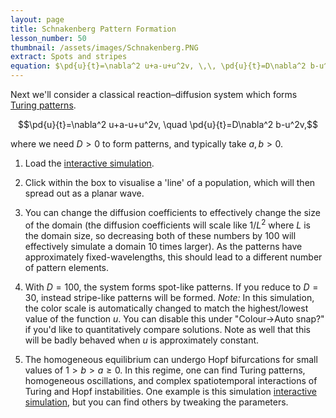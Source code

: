 ```yaml
---
layout: page
title: Schnakenberg Pattern Formation
lesson_number: 50
thumbnail: /assets/images/Schnakenberg.PNG
extract: Spots and stripes
equation: $\pd{u}{t}=\nabla^2 u+a-u+u^2v, \,\, \pd{u}{t}=D\nabla^2 b-u^2v,$
---
```

Next we'll consider a classical reaction–diffusion system which forms [Turing patterns](https://en.wikipedia.org/wiki/Turing_pattern). 

$$\pd{u}{t}=\nabla^2 u+a-u+u^2v, \quad \pd{u}{t}=D\nabla^2 b-u^2v,$$

where we need $D>0$ to form patterns, and typically take $a,b>0$.

1. Load the [interactive simulation](/sim/?preset=Schnakenberg). 

1. Click within the box to visualise a 'line' of a population, which will then spread out as a planar wave. 

1. You can change the diffusion coefficients to effectively change the size of the domain (the diffusion coefficients will scale like $1/L^2$ where $L$ is the domain size, so decreasing both of these numbers by $100$ will effectively simulate a domain $10$ times larger). As the patterns have approximately fixed-wavelengths, this should lead to a different number of pattern elements.

1. With $D=100$, the system forms spot-like patterns. If you reduce to $D=30$, instead stripe-like patterns will be formed. *Note:* In this simulation, the color scale is automatically changed to match the highest/lowest value of the function $u$. You can disable this under "Colour->Auto snap?" if you'd like to quantitatively compare solutions. Note as well that this will be badly behaved when $u$ is approximately constant.

1. The homogeneous equilibrium can undergo Hopf bifurcations for small values of $1 > b > a \geq 0$. In this regime, one can find Turing patterns, homogeneous oscillations, and complex spatiotemporal interactions of Turing and Hopf instabilities. One example is this simulation [interactive simulation](/sim/?preset=SchnakenbergHopf), but you can find others by tweaking the parameters.
